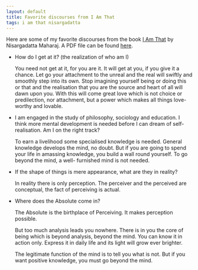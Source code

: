 ```yaml
---
layout: default
title: Favorite discourses from I Am That
tags: i am that nisargadatta
---
```


Here are some of my favorite discourses from the book [I Am That](http://www.amazon.com/Am-That-Talks-Sri-Nisargadatta/dp/0893860220) by Nisargadatta Maharaj. A PDF file can be found [here](http://www.anandavala.info/miscl/I_Am_That.pdf).

* How do I get at it? (the realization of who am I)

    You need not get at it, for you are it. It will get at you, if you give it a chance. Let go your attachment to the unreal and the real will swiftly and smoothly step into its own. Stop imagining yourself being or doing this or that and the realisation that you are the source and heart of all will dawn upon you. With this will come great love which is not choice or predilection, nor attachment, but a power which makes all things love-worthy and lovable.

* I am engaged in the study of philosophy, sociology and education. I think more mental development is needed before I can dream of self-realisation. Am I on the right track?

    To earn a livelihood some specialised knowledge is needed. General knowledge develops the mind, no doubt. But if you are going to spend your life in amassing knowledge, you build a wall round yourself. To go beyond the mind, a well- furnished mind is not needed.

* If the shape of things is mere appearance, what are they in reality?

    In reality there is only perception. The perceiver and the perceived are conceptual, the fact of perceiving is actual.

* Where does the Absolute come in?

    The Absolute is the birthplace of Perceiving. It makes perception possible.

    But too much analysis leads you nowhere. There is in you the core of being which is beyond analysis, beyond the mind. You can know it in action only. Express it in daily life and its light will grow ever brighter.

    The legitimate function of the mind is to tell you what is not. But if you want positive knowledge, you must go beyond the mind.
